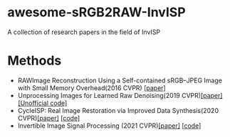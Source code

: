 # awesome-sRGB2RAW-InvISP
A collection of research papers in the field of InvISP

# Methods
- RAWImage Reconstruction Using a Self-contained sRGB–JPEG Image with Small Memory Overhead(2016 CVPR) [[paper]](https://openaccess.thecvf.com/content_cvpr_2016/papers/Nguyen_RAW_Image_Reconstruction_CVPR_2016_paper.pdf)
- Unprocessing Images for Learned Raw Denoising(2019 CVPR)[[paper]](https://people.csail.mit.edu/tfxue/papers/cvpr2019_unprocess.pdf) [[Unofficial code]](https://github.com/aasharma90/UnprocessDenoising_PyTorch)
- CycleISP: Real Image Restoration via Improved Data Synthesis(2020 CVPR)[[paper]](https://openaccess.thecvf.com/content_CVPR_2020/papers/Zamir_CycleISP_Real_Image_Restoration_via_Improved_Data_Synthesis_CVPR_2020_paper.pdf) [[code]](https://github.com/swz30/CycleISP)
- Invertible Image Signal Processing (2021 CVPR)[[paper]](https://cqf.io/papers/Invertible_ISP_CVPR2021.pdf) [[code]](https://github.com/yzxing87/Invertible-ISP)
